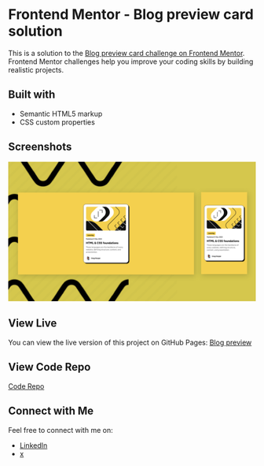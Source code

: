 # Frontend Mentor - Blog preview card solution

This is a solution to the [Blog preview card challenge on Frontend Mentor](https://www.frontendmentor.io/challenges/blog-preview-card-ckPaj01IcS). Frontend Mentor challenges help you improve your coding skills by building realistic projects.

## Built with

- Semantic HTML5 markup
- CSS custom properties

## Screenshots

![Screenshot 1](img/screenshot.png)

## View Live

You can view the live version of this project on GitHub Pages: [Blog preview](https://iamupo.github.io/FrontendMentor-Solutions/blog-preview-card-main/)

## View Code Repo
[Code Repo](https://github.com/IamUPO/FrontendMentor-Solutions/tree/main/blog-preview-card-main)

## Connect with Me

Feel free to connect with me on:

- [LinkedIn](https://www.linkedin.com/in/iamupo/)
- [x](https://www.x.com/iamupo/)


